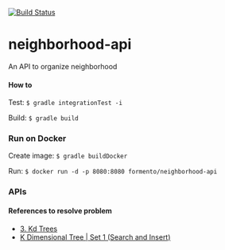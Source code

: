 [![Build Status](https://travis-ci.org/andreformento/neighborhood-api.svg?branch=master)](https://travis-ci.org/andreformento/neighborhood-api)

# neighborhood-api
An API to organize neighborhood

#### How to
Test: `$ gradle integrationTest -i`

Build: `$ gradle build`

### Run on Docker
Create image: `$ gradle buildDocker`

Run: `$ docker run -d -p 8080:8080 formento/neighborhood-api`

### APIs

#### References to resolve problem

- [3. Kd Trees](https://www.youtube.com/watch?v=W94M9D_yXKk)
- [K Dimensional Tree | Set 1 (Search and Insert)](http://www.geeksforgeeks.org/k-dimensional-tree)
